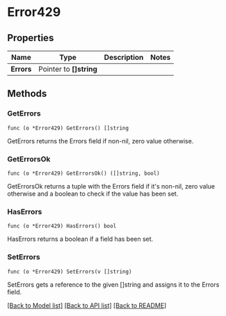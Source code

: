 # Error429

## Properties

Name | Type | Description | Notes
------------ | ------------- | ------------- | -------------
**Errors** | Pointer to **[]string** |  | 

## Methods

### GetErrors

`func (o *Error429) GetErrors() []string`

GetErrors returns the Errors field if non-nil, zero value otherwise.

### GetErrorsOk

`func (o *Error429) GetErrorsOk() ([]string, bool)`

GetErrorsOk returns a tuple with the Errors field if it's non-nil, zero value otherwise
and a boolean to check if the value has been set.

### HasErrors

`func (o *Error429) HasErrors() bool`

HasErrors returns a boolean if a field has been set.

### SetErrors

`func (o *Error429) SetErrors(v []string)`

SetErrors gets a reference to the given []string and assigns it to the Errors field.


[[Back to Model list]](../README.md#documentation-for-models) [[Back to API list]](../README.md#documentation-for-api-endpoints) [[Back to README]](../README.md)


